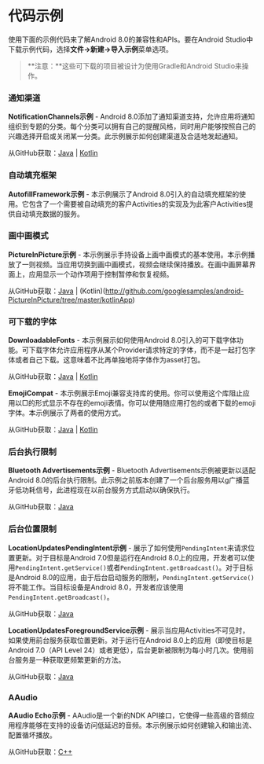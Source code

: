 # 代码示例
使用下面的示例代码来了解Android 8.0的兼容性和APIs。要在Android Studio中下载示例代码，选择**文件->新建->导入示例**菜单选项。
> **注意：**这些可下载的项目被设计为使用Gradle和Android Studio来操作。

### 通知渠道
**NotificationChannels示例** - Android 8.0添加了通知渠道支持，允许应用将通知组织到专题的分类。每个分类可以拥有自己的提醒风格，同时用户能够按照自己的兴趣选择开启或关闭某一分类。此示例展示如何创建渠道及合适地发起通知。

从GitHub获取：[Java](https://github.com/googlesamples/android-NotificationChannels/) | [Kotlin](https://github.com/googlesamples/android-NotificationChannels/tree/master/kotlinApp)

### 自动填充框架
**AutofillFramework示例** - 本示例展示了Android 8.0引入的自动填充框架的使用。它包含了一个需要被自动填充的客户Activities的实现及为此客户Activities提供自动填充数据的服务。

### 画中画模式
**PictureInPicture示例** - 本示例展示手持设备上画中画模式的基本使用。本示例播放了一则视频。当应用切换到画中画模式，视频会继续保持播放。在画中画屏幕界面上，应用显示一个动作项用于控制暂停和恢复视频。

从GitHub获取：[Java](https://github.com/googlesamples/android-PictureInPicture/) | (Kotlin)(http://github.com/googlesamples/android-PictureInPicture/tree/master/kotlinApp)

### 可下载的字体
**DownloadableFonts** - 本示例展示如何使用Android 8.0引入的可下载字体功能。可下载字体允许应用程序从某个Provider请求特定的字体，而不是一起打包字体或者自己下载。这意味着不比再单独地将字体作为asset打包。

从GitHub获取：[Java](http://github.com/googlesamples/android-DownloadableFonts/) | [Kotlin](http://github.com/googlesamples/android-DownloadableFonts/tree/master/kotlinApp)

**EmojiCompat** - 本示例展示Emoji兼容支持库的使用。你可以使用这个库阻止应用以□的形式显示不存在的emoji表情。你可以使用随应用打包的或者下载的emoji字体。本示例展示了两者的使用方式。

从GitHub获取：[Java](http://github.com/googlesamples/android-EmojiCompat/) | [Kotlin](http://github.com/googlesamples/android-EmojiCompat/tree/master/kotlinApp)

### 后台执行限制
**Bluetooth Advertisements示例** - Bluetooth Advertisements示例被更新以适配Android 8.0的后台执行限制。此示例之前版本创建了一个后台服务用以g广播蓝牙低功耗信号，此进程现在以前台服务方式启动以确保执行。

从GitHub获取：[Java](https://github.com/googlesamples/android-BluetoothAdvertisements/)

### 后台位置限制
**LocationUpdatesPendingIntent示例** - 展示了如何使用`PendingIntent`来请求位置更新。对于目标是Android 7.0但是运行在Android 8.0上的应用，开发者可以使用`PendingIntent.getService()`或者`PendingIntent.getBroadcast()`。对于目标是Android 8.0的应用，由于后台启动服务的限制，`PendingIntent.getService()`将不能工作。当目标设备是Android 8.0，开发者应该使用`PendingIntent.getBroadcast()`。

从GitHub获取：[Java](https://github.com/googlesamples/android-play-location/tree/master/LocationUpdatesPendingIntent/)

**LocationUpdatesForegroundService示例** - 展示当应用Activities不可见时，如果使用前台服务获取位置更新。对于运行在Android 8.0上的应用（即使目标是Android 7.0（API Level 24）或者更低），后台更新被限制为每小时几次。使用前台服务是一种获取更频繁更新的方法。

从GitHub获取：[Java](https://github.com/googlesamples/android-play-location/tree/master/LocationUpdatesForegroundService/)

### AAudio
**AAudio Echo示例** - AAudio是一个新的NDK API接口，它使得一些高级的音频应用程序能够在支持的设备访问低延迟的音频。本示例展示如何创建输入和输出流、配置循坏播放。

从GitHub获取：[C++](https://github.com/googlesamples/android-audio-high-performance/tree/master/aaudio)
